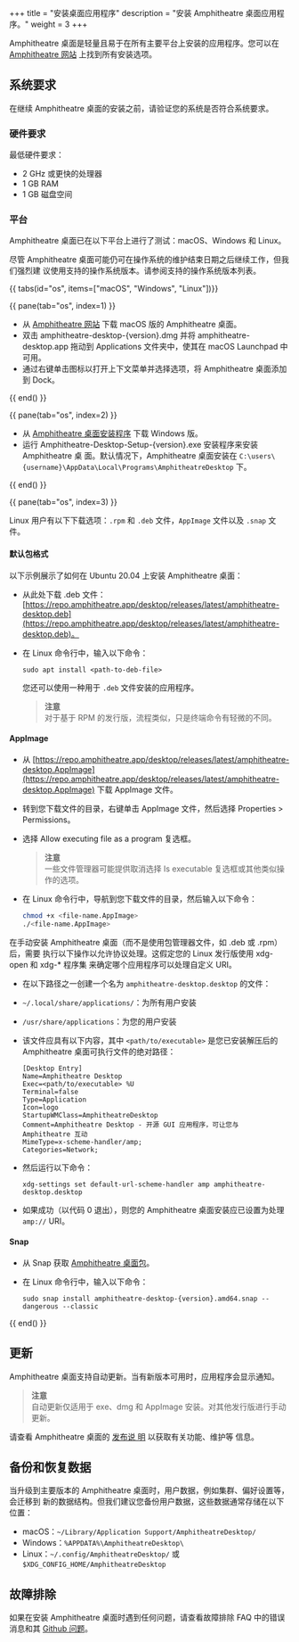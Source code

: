 +++
title = "安装桌面应用程序"
description = "安装 Amphitheatre 桌面应用程序。"
weight = 3
+++

Amphitheatre 桌面是轻量且易于在所有主要平台上安装的应用程序。您可以在 [Amphitheatre
网站](https://amphitheatre.app/) 上找到所有安装选项。

## 系统要求

在继续 Amphitheatre 桌面的安装之前，请验证您的系统是否符合系统要求。

### 硬件要求

最低硬件要求：

- 2 GHz 或更快的处理器
- 1 GB RAM
- 1 GB 磁盘空间

### 平台

Amphitheatre 桌面已在以下平台上进行了测试：macOS、Windows 和 Linux。

尽管 Amphitheatre 桌面可能仍可在操作系统的维护结束日期之后继续工作，但我们强烈建
议使用支持的操作系统版本。请参阅支持的操作系统版本列表。

{{ tabs(id="os", items=["macOS", "Windows", "Linux"])}}

{{ pane(tab="os", index=1) }}

- 从 [Amphitheatre
  网站](https://amphitheatre.app/) 下载 macOS 版的 Amphitheatre 桌面。
- 双击 amphitheatre-desktop-{version}.dmg 并将 amphitheatre-desktop.app 拖动到
  Applications 文件夹中，使其在 macOS Launchpad 中可用。
- 通过右键单击图标以打开上下文菜单并选择选项，将 Amphitheatre 桌面添加到 Dock。

{{ end() }}

{{ pane(tab="os", index=2) }}

- 从 [Amphitheatre 桌面安装程序](https://amphitheatre.app/) 下载 Windows 版。
- 运行 Amphitheatre-Desktop-Setup-{version}.exe 安装程序来安装 Amphitheatre 桌
  面。默认情况下，Amphitheatre 桌面安装在
  `C:\users\{username}\AppData\Local\Programs\AmphitheatreDesktop` 下。

{{ end() }}

{{ pane(tab="os", index=3) }}

Linux 用户有以下下载选项：`.rpm` 和 `.deb` 文件，`AppImage` 文件以及 `.snap` 文件。

#### 默认包格式

以下示例展示了如何在 Ubuntu 20.04 上安装 Amphitheatre 桌面：

- 从此处下载 .deb 文件：
  [https://repo.amphitheatre.app/desktop/releases/latest/amphitheatre-desktop.deb](https://repo.amphitheatre.app/desktop/releases/latest/amphitheatre-desktop.deb)。
- 在 Linux 命令行中，输入以下命令：

    ```
    sudo apt install <path-to-deb-file>
    ```

    您还可以使用一种用于 `.deb` 文件安装的应用程序。
    > **注意**\
    对于基于 RPM 的发行版，流程类似，只是终端命令有轻微的不同。

#### AppImage

- 从
  [https://repo.amphitheatre.app/desktop/releases/latest/amphitheatre-desktop.AppImage](https://repo.amphitheatre.app/desktop/releases/latest/amphitheatre-desktop.AppImage)
  下载 AppImage 文件。
- 转到您下载文件的目录，右键单击 AppImage 文件，然后选择 Properties > Permissions。
- 选择 Allow executing file as a program 复选框。

    > **注意**\
    一些文件管理器可能提供取消选择 Is executable 复选框或其他类似操作的选项。

- 在 Linux 命令行中，导航到您下载文件的目录，然后输入以下命令：

    ```sh
    chmod +x <file-name.AppImage>
    ./<file-name.AppImage>
    ```

在手动安装 Amphitheatre 桌面（而不是使用包管理器文件，如 .deb 或 .rpm）后，需要
执行以下操作以允许协议处理。这假定您的 Linux 发行版使用 xdg-open 和 xdg-* 程序集
来确定哪个应用程序可以处理自定义 URI。

- 在以下路径之一创建一个名为 `amphitheatre-desktop.desktop` 的文件：

- `~/.local/share/applications/`：为所有用户安装

- `/usr/share/applications`：为您的用户安装

- 该文件应具有以下内容，其中 `<path/to/executable>` 是您已安装解压后的
  Amphitheatre 桌面可执行文件的绝对路径：

    ```
    [Desktop Entry]
    Name=Amphitheatre Desktop
    Exec=<path/to/executable> %U
    Terminal=false
    Type=Application
    Icon=logo
    StartupWMClass=AmphitheatreDesktop
    Comment=Amphitheatre Desktop - 开源 GUI 应用程序，可让您与 Amphitheatre 互动
    MimeType=x-scheme-handler/amp;
    Categories=Network;
    ```

- 然后运行以下命令：

    ```
    xdg-settings set default-url-scheme-handler amp amphitheatre-desktop.desktop
    ```

- 如果成功（以代码 0 退出），则您的 Amphitheatre 桌面安装应已设置为处理 `amp://` URI。

#### Snap

- 从 Snap 获取 [Amphitheatre 桌面包](https://amphitheatre.app/)。
- 在 Linux 命令行中，输入以下命令：

    ```
    sudo snap install amphitheatre-desktop-{version}.amd64.snap --dangerous --classic
    ```

{{ end() }}

## 更新

Amphitheatre 桌面支持自动更新。当有新版本可用时，应用程序会显示通知。

> **注意**\
自动更新仅适用于 exe、dmg 和 AppImage 安装。对其他发行版进行手动更新。

请查看 Amphitheatre 桌面的 [发布说
明](https://github.com/amphitheatre-app/desktop/releases) 以获取有关功能、维护等
信息。

## 备份和恢复数据

当升级到主要版本的 Amphitheatre 桌面时，用户数据，例如集群、偏好设置等，会迁移到
新的数据结构。但我们建议您备份用户数据，这些数据通常存储在以下位置：

- macOS：`~/Library/Application Support/AmphitheatreDesktop/`
- Windows：`%APPDATA%\AmphitheatreDesktop\`
- Linux：`~/.config/AmphitheatreDesktop/` 或 `$XDG_CONFIG_HOME/AmphitheatreDesktop`

## 故障排除

如果在安装 Amphitheatre 桌面时遇到任何问题，请查看故障排除 FAQ 中的错误消息和其
[Github 问题](https://github.com/amphitheatre-app/desktop/issues)。
